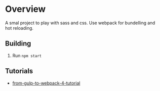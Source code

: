 # Overview

A smal project to play with sass and css. Use webpack for bundelling and hot reloading.

## Building

1. Run `npm start`

## Tutorials

- [from-gulp-to-webpack-4-tutorial](https://www.valentinog.com/blog/from-gulp-to-webpack-4-tutorial/)